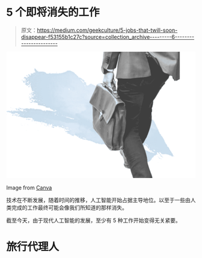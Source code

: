 # 5 个即将消失的工作

> 原文：<https://medium.com/geekculture/5-jobs-that-twill-soon-disappear-f53155b1c27c?source=collection_archive---------6----------------------->

![](img/be73936876aca4d30ff457a1a391930b.png)

Image from [Canva](http://canva.com)

技术在不断发展，随着时间的推移，人工智能开始占据主导地位。以至于一些由人类完成的工作最终可能会像我们所知道的那样消失。

截至今天，由于现代人工智能的发展，至少有 5 种工作开始变得无关紧要。

# 旅行代理人